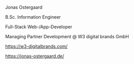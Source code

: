 Jonas Ostergaard

B.Sc. Information Engineer

Full-Stack Web-/App-Developer

Managing Partner Development @ W3 digital brands GmbH

https://w3-digitalbrands.com/

https://jonas-ostergaard.de/
